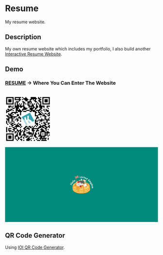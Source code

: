 # Resume

My resume website.
<br/>

## Description

My own resume website which includes my portfolio, I also build another [Interactive Resume Website](http://www.yschen25.com/portfolio/interactiveResume/). 
<br/>

## Demo

### **[RESUME](http://www.yschen25.com/) -> Where You Can Enter The Website**

<br/>
<img src="qrCode.png" alt="Resume" title="Resume" width="30%">
<br/>

<p align="center">
   <img src="img/Resume_01.gif" alt="Resume" title="Resume">
</p>

## QR Code Generator
Using [IOI QR Code Generator](https://qr.ioi.tw/zh/).
<br/>
<br/>
